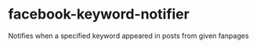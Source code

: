 # facebook-keyword-notifier
Notifies when a specified keyword appeared in posts from given fanpages
